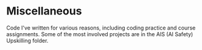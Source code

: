 # Miscellaneous
Code I've written for various reasons, including coding practice and course assignments. Some of the most involved projects are in the AIS (AI Safety) Upskilling folder. 
